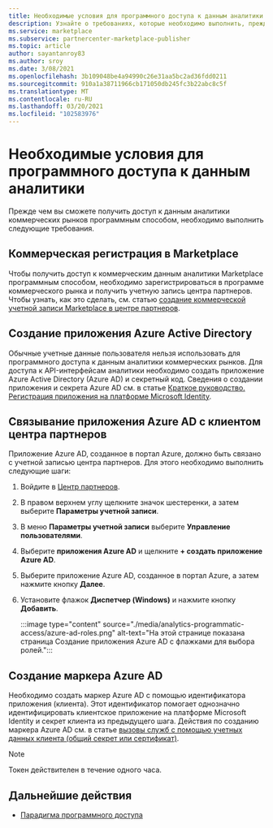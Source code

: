 ```yaml
---
title: Необходимые условия для программного доступа к данным аналитики
description: Узнайте о требованиях, которые необходимо выполнить, прежде чем можно будет программным способом получить доступ к данным аналитики для коммерческого рынка.
ms.service: marketplace
ms.subservice: partnercenter-marketplace-publisher
ms.topic: article
author: sayantanroy83
ms.author: sroy
ms.date: 3/08/2021
ms.openlocfilehash: 3b109048be4a94990c26e31aa5bc2ad36fdd0211
ms.sourcegitcommit: 910a1a38711966cb171050db245fc3b22abc8c5f
ms.translationtype: MT
ms.contentlocale: ru-RU
ms.lasthandoff: 03/20/2021
ms.locfileid: "102583976"
---
```

# <a name="prerequisites-to-programmatically-access-analytics-data"></a>Необходимые условия для программного доступа к данным аналитики

Прежде чем вы сможете получить доступ к данным аналитики коммерческих рынков программным способом, необходимо выполнить следующие требования.

## <a name="commercial-marketplace-enrollment"></a>Коммерческая регистрация в Marketplace

Чтобы получить доступ к коммерческим данным аналитики Marketplace программным способом, необходимо зарегистрироваться в программе коммерческого рынка и получить учетную запись центра партнеров. Чтобы узнать, как это сделать, см. статью [создание коммерческой учетной записи Marketplace в центре партнеров](./partner-center-portal/create-account.md).

## <a name="create-azure-active-directory-application"></a>Создание приложения Azure Active Directory

Обычные учетные данные пользователя нельзя использовать для программного доступа к данным аналитики коммерческих рынков. Для доступа к API-интерфейсам аналитики необходимо создать приложение Azure Active Directory (Azure AD) и секретный код. Сведения о создании приложения и секрета Azure AD см. в статье [Краткое руководство. Регистрация приложения на платформе Microsoft Identity](https://docs.microsoft.com/azure/active-directory/develop/quickstart-register-app).

## <a name="associate-the-azure-ad-application-to-the-partner-center-tenant"></a>Связывание приложения Azure AD с клиентом центра партнеров

Приложение Azure AD, созданное в портал Azure, должно быть связано с учетной записью центра партнеров. Для этого необходимо выполнить следующие шаги:

1. Войдите в [Центр партнеров](https://partner.microsoft.com/dashboard).
1. В правом верхнем углу щелкните значок шестеренки, а затем выберите **Параметры учетной записи**.
1. В меню **Параметры учетной записи** выберите **Управление пользователями**.
1. Выберите **приложения Azure AD** и щелкните **+ создать приложение Azure AD**.
1. Выберите приложение Azure AD, созданное в портал Azure, а затем нажмите кнопку **Далее**.
1. Установите флажок **Диспетчер (Windows)** и нажмите кнопку **Добавить**.

    :::image type="content" source="./media/analytics-programmatic-access/azure-ad-roles.png" alt-text="На этой странице показана страница Создание приложения Azure AD с флажками для выбора ролей.":::

## <a name="generate-an-azure-ad-token"></a>Создание маркера Azure AD

Необходимо создать маркер Azure AD с помощью идентификатора приложения (клиента). Этот идентификатор помогает однозначно идентифицировать клиентское приложение на платформе Microsoft Identity и секрет клиента из предыдущего шага. Действия по созданию маркера Azure AD см. в статье [вызовы служб с помощью учетных данных клиента (общий секрет или сертификат)](https://docs.microsoft.com/azure/active-directory/azuread-dev/v1-oauth2-client-creds-grant-flow).

> [!NOTE]
> Токен действителен в течение одного часа.

## <a name="next-steps"></a>Дальнейшие действия

- [Парадигма программного доступа](analytics-programmatic-access.md)
